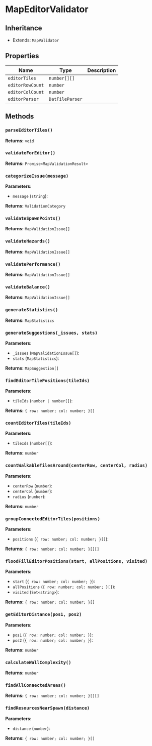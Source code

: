 # MapEditorValidator

## Inheritance

- Extends: `MapValidator`

## Properties

| Name | Type | Description |
|------|------|-------------|
| `editorTiles` | `number[][]` |  |
| `editorRowCount` | `number` |  |
| `editorColCount` | `number` |  |
| `editorParser` | `DatFileParser` |  |

## Methods

### `parseEditorTiles()`

**Returns:** `void`

### `validateForEditor()`

**Returns:** `Promise<MapValidationResult>`

### `categorizeIssue(message)`

**Parameters:**

- `message` (`string`): 

**Returns:** `ValidationCategory`

### `validateSpawnPoints()`

**Returns:** `MapValidationIssue[]`

### `validateHazards()`

**Returns:** `MapValidationIssue[]`

### `validatePerformance()`

**Returns:** `MapValidationIssue[]`

### `validateBalance()`

**Returns:** `MapValidationIssue[]`

### `generateStatistics()`

**Returns:** `MapStatistics`

### `generateSuggestions(_issues, stats)`

**Parameters:**

- `_issues` (`MapValidationIssue[]`): 
- `stats` (`MapStatistics`): 

**Returns:** `MapSuggestion[]`

### `findEditorTilePositions(tileIds)`

**Parameters:**

- `tileIds` (`number | number[]`): 

**Returns:** `{ row: number; col: number; }[]`

### `countEditorTiles(tileIds)`

**Parameters:**

- `tileIds` (`number[]`): 

**Returns:** `number`

### `countWalkableTilesAround(centerRow, centerCol, radius)`

**Parameters:**

- `centerRow` (`number`): 
- `centerCol` (`number`): 
- `radius` (`number`): 

**Returns:** `number`

### `groupConnectedEditorTiles(positions)`

**Parameters:**

- `positions` (`{ row: number; col: number; }[]`): 

**Returns:** `{ row: number; col: number; }[][]`

### `floodFillEditorPositions(start, allPositions, visited)`

**Parameters:**

- `start` (`{ row: number; col: number; }`): 
- `allPositions` (`{ row: number; col: number; }[]`): 
- `visited` (`Set<string>`): 

**Returns:** `{ row: number; col: number; }[]`

### `getEditorDistance(pos1, pos2)`

**Parameters:**

- `pos1` (`{ row: number; col: number; }`): 
- `pos2` (`{ row: number; col: number; }`): 

**Returns:** `number`

### `calculateWallComplexity()`

**Returns:** `number`

### `findAllConnectedAreas()`

**Returns:** `{ row: number; col: number; }[][]`

### `findResourcesNearSpawn(distance)`

**Parameters:**

- `distance` (`number`): 

**Returns:** `{ row: number; col: number; }[]`

